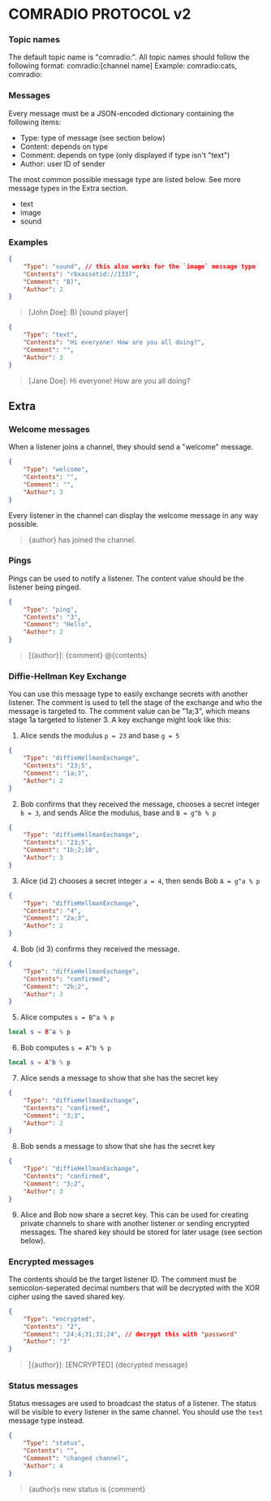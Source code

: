 # COMRADIO PROTOCOL v2

### Topic names
The default topic name is "comradio:".
All topic names should follow the following format:
comradio:[channel name]
Example: comradio:cats, comradio:

### Messages
Every message must be a JSON-encoded dictionary containing the following items:
* Type: type of message (see section below)
* Content: depends on type
* Comment: depends on type (only displayed if type isn't "text")
* Author: user ID of sender

The most common possible message type are listed below. See more message types in the Extra section.
* text
* image
* sound

### Examples
```json
{
	"Type": "sound", // this also works for the `image` message type
	"Contents": "rbxassetid://1337",
	"Comment": "B)",
	"Author": 2
}
```
> [John Doe]: B)
> [sound player]
```json
{
	"Type": "text",
	"Contents": "Hi everyone! How are you all doing?",
	"Comment": "",
	"Author": 3
}
```
> [Jane Doe]: Hi everyone! How are you all doing?

## Extra
### Welcome messages
When a listener joins a channel, they should send a "welcome" message.
```json
{
	"Type": "welcome",
	"Contents": "",
	"Comment": "",
	"Author": 3
}
```
Every listener in the channel can display the welcome message in any way possible.
> {author} has joined the channel.

### Pings
Pings can be used to notify a listener. The content value should be the listener being pinged.
```json
{
	"Type": "ping",
	"Contents": "3",
	"Comment": "Hello",
	"Author": 2
}
```
> [{author}]: {comment} @{contents}

### Diffie-Hellman Key Exchange
You can use this message type to easily exchange secrets with another listener.
The comment is used to tell the stage of the exchange and who the message is targeted to.
The comment value can be "1a;3", which means stage 1a targeted to listener 3.
A key exchange might look like this:
1. Alice sends the modulus `p = 23` and base `g = 5`
```json
{
	"Type": "diffieHellmanExchange",
	"Contents": "23;5",
	"Comment": "1a;3",
	"Author": 2
}
```
2. Bob confirms that they received the message, chooses a secret integer `b = 3`, and sends
Alice the modulus, base and `B = g^b % p`
```json
{
	"Type": "diffieHellmanExchange",
	"Contents": "23;5",
	"Comment": "1b;2;10",
	"Author": 3
}
```
3. Alice (id 2) chooses a secret integer `a = 4`, then sends Bob `A = g^a % p`
```json
{
	"Type": "diffieHellmanExchange",
	"Contents": "4",
	"Comment": "2a;3",
	"Author": 2
}
```
4. Bob (id 3) confirms they received the message.
```json
{
	"Type": "diffieHellmanExchange",
	"Contents": "confirmed",
	"Comment": "2b;2",
	"Author": 3
}
```
5. Alice computes `s = B^a % p`
```lua
local s = B^a % p
```
6. Bob computes `s = A^b % p`
```lua
local s = A^b % p
```
7. Alice sends a message to show that she has the secret key
```json
{
	"Type": "diffieHellmanExchange",
	"Contents": "confirmed",
	"Comment": "3;3",
	"Author": 2
}
```
8. Bob sends a message to show that she has the secret key
```json
{
	"Type": "diffieHellmanExchange",
	"Contents": "confirmed",
	"Comment": "3;2",
	"Author": 3
}
```
9. Alice and Bob now share a secret key.
This can be used for creating private channels to share with another listener or
sending encrypted messages.
The shared key should be stored for later usage (see section below).

### Encrypted messages
The contents should be the target listener ID. The comment must be semicolon-seperated
decimal numbers that will be decrypted with the XOR cipher using the saved shared key.
```json
{
	"Type": "encrypted",
	"Contents": "2",
	"Comment": "24;4;31;31;24", // decrypt this with "password"
	"Author": "3"
}
```
> [{author}]: [ENCRYPTED] {decrypted message}

### Status messages
Status messages are used to broadcast the status of a listener. The status will be visible to every listener
in the same channel.
You should use the `text` message type instead.
```json
{
	"Type": "status",
	"Contents": "",
	"Comment": "changed channel",
	"Author": 4
}
```
> {author}s new status is {comment}